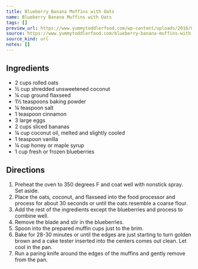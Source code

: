 ```yaml
---
title: Blueberry Banana Muffins with Oats
name: Blueberry Banana Muffins with Oats
tags: []
preview_url: https://www.yummytoddlerfood.com/wp-content/uploads/2016/02/blueberry-banana-muffins-400x266.jpg
source: https://www.yummytoddlerfood.com/blueberry-banana-muffins-with-oats/
source_kind: url
notes: []
---
```


## Ingredients
- 2 cups rolled oats
- ½ cup shredded unsweetened coconut
- ¼ cup ground flaxseed
- 1½ teaspoons baking powder
- ¼ teaspoon salt
- 1 teaspoon cinnamon
- 3  large eggs
- 2 cups sliced bananas
- ¼ cup coconut oil, melted and slightly cooled
- 1 teaspoon vanilla
- ¼ cup honey or maple syrup
- 1 cup fresh or frozen blueberries


## Directions
1. Preheat the oven to 350 degrees F and coat well with nonstick spray. Set aside.
2. Place the oats, coconut, and flaxseed into the food processor and process for about 30 seconds or until the oats resemble a coarse flour.
3. Add the rest of the ingredients except the blueberries and process to combine well.
4. Remove the blade and stir in the blueberries.
5. Spoon into the prepared muffin cups just to the brim.
6. Bake for 28-30 minutes or until the edges are just starting to turn golden brown and a cake tester inserted into the centers comes out clean. Let cool in the pan.
7. Run a paring knife around the edges of the muffins and gently remove from the pan.
